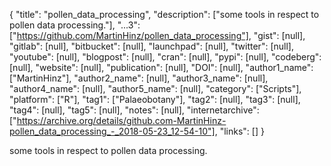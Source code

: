 {
  "title": "pollen_data_processing",
  "description": ["some tools in respect to pollen data processing."],
  "...3": ["https://github.com/MartinHinz/pollen_data_processing"],
  "gist": [null],
  "gitlab": [null],
  "bitbucket": [null],
  "launchpad": [null],
  "twitter": [null],
  "youtube": [null],
  "blogpost": [null],
  "cran": [null],
  "pypi": [null],
  "codeberg": [null],
  "website": [null],
  "publication": [null],
  "DOI": [null],
  "author1_name": ["MartinHinz"],
  "author2_name": [null],
  "author3_name": [null],
  "author4_name": [null],
  "author5_name": [null],
  "category": ["Scripts"],
  "platform": ["R"],
  "tag1": ["Palaeobotany"],
  "tag2": [null],
  "tag3": [null],
  "tag4": [null],
  "tag5": [null],
  "notes": [null],
  "internetarchive": ["https://archive.org/details/github.com-MartinHinz-pollen_data_processing_-_2018-05-23_12-54-10"],
  "links": []
}

<!-- Generated by csv2md.R – do not edit by hand -->

some tools in respect to pollen data processing.